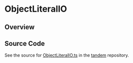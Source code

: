 # ObjectLiteralIO

## Overview





## Source Code

See the source for [ObjectLiteralIO.ts](https://github.com/phetsims/tandem/blob/main/js/types/ObjectLiteralIO.ts) in the [tandem](https://github.com/phetsims/tandem) repository.
